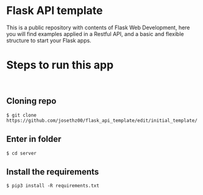 # Flask API template
This is a public repository with contents of Flask Web Development, here you will find examples applied in a Restful API, and a basic and flexible structure to start your Flask apps.
<br />
<h1>Steps to run this app</h1>
<br />

Cloning repo
-----------------------------------

```shell
$ git clone https://github.com/josethz00/flask_api_template/edit/initial_template/
```

Enter in folder
-----------------------------------

```
$ cd server
```

Install the requirements
-----------------------------------

```
$ pip3 install -R requirements.txt
```
